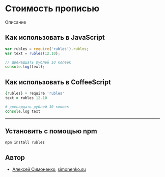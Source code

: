 # Стоимость прописью

Описание

Как использовать в JavaScript
-----------------------------

```javascript
var rubles = require('rubles').rubles;
var text = rubles(12.10);

// двенадцать рублей 10 копеек
console.log(text);
```

Как использовать в CoffeeScript
-------------------------------

```coffeescript
{rubles} = require 'rubles'
text = rubles 12.10

# двенадцать рублей 10 копеек
console.log text
```

----------------

Установить с помощью npm
------------------------

	npm install rubles

Автор
-----

* [Алексей Симоненко](mailto:alexey@simonenko.su), [simonenko.su](http://simonenko.su)